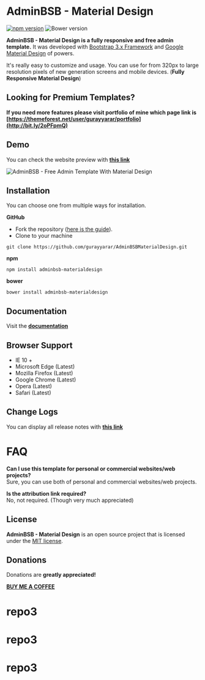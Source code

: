 AdminBSB - Material Design
=======================
[![npm version](https://img.shields.io/npm/v/adminbsb-materialdesign.svg)](https://www.npmjs.com/package/adminbsb-materialdesign)
![Bower version](https://img.shields.io/bower/v/adminbsb-materialdesign.svg)

**AdminBSB - Material Design is a fully responsive and free admin template.** It was developed with [Bootstrap 3.x Framework](http://getbootstrap.com) and [Google Material Design](https://material.google.com) of powers.

It's really easy to customize and usage. You can use for from 320px to large resolution pixels of new generation screens and mobile devices. (**Fully Responsive Material Design**)

Looking for Premium Templates?
----------------
**If you need more features please visit portfolio of mine which page link is [https://themeforest.net/user/gurayyarar/portfolio](http://bit.ly/2oPFpmQ)**

Demo
----------------
You can check the website preview with **[this link](https://gurayyarar.github.io/AdminBSBMaterialDesign/)**  

![AdminBSB - Free Admin Template With Material Design](https://raw.githubusercontent.com/gurayyarar/AdminBSBMaterialDesign/master/images/screenshot.png)

Installation
----------------
You can choose one from multiple ways for installation.

**GitHub**
- Fork the repository ([here is the guide](https://help.github.com/articles/fork-a-repo/)).
- Clone to your machine
```
git clone https://github.com/gurayyarar/AdminBSBMaterialDesign.git
```

**npm**
```
npm install adminbsb-materialdesign
```

**bower**
```
bower install adminbsb-materialdesign
```

Documentation
----------
Visit the **[documentation](https://gurayyarar.github.io/AdminBSBMaterialDesign/documentation/)**

Browser Support
----------
- IE 10 +
- Microsoft Edge (Latest)
- Mozilla Firefox (Latest)
- Google Chrome (Latest)
- Opera (Latest)
- Safari (Latest)

Change Logs
----------
You can display all release notes with **[this link](https://gurayyarar.github.io/AdminBSBMaterialDesign/pages/changelogs.html)**


FAQ
===
**Can I use this template for personal or commercial websites/web projects?**  
Sure, you can use both of personal and commercial websites/web projects.

**Is the attribution link required?**  
No, not required. (Though very much appreciated)

License
----------
**AdminBSB - Material Design** is an open source project that is licensed under the [MIT license](http://opensource.org/licenses/MIT).

Donations
----------
Donations are **greatly appreciated!**

**[BUY ME A COFFEE](http://bit.ly/2yEjtx5)**
# repo3
# repo3
# repo3
